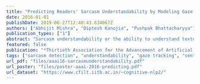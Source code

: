 ```yaml
---
title: "Predicting Readers' Sarcasm Understandability by Modeling Gaze Behavior"
date: 2016-01-01
publishDate: 2019-06-27T12:40:43.634067Z
authors: ["Abhijit Mishra", "Diptesh Kanojia", "Pushpak Bhattacharyya"]
publication_types: ["1"]
abstract: "Sarcasm understandability or the ability to understand textual sarcasm depends upon readers’ language proficiency, social knowledge, mental state and attentiveness. We introduce a novel method to predict the sarcasm understandability of a reader. Presence of incongruity in textual sarcasm often elicits distinctive eye-movement behavior by human readers. By recording and analyzing the eye-gaze data, we show that eye-movement patterns vary when sarcasm is understood vis-à-vis when it is not. Motivated by our observations, we propose a system for sarcasm understandability prediction using supervised machine learning. Our system relies on readers’ eye-movement parameters and a few textual features, thence, is able to predict sarcasm understandability with an F-score of 93%, which demonstrates its efficacy. The availability of inexpensive embedded-eye-trackers on mobile devices creates avenues for applying such research which benefits web-content creators, review writers and social media analysts alike."
featured: false
publication: "*Thirtieth Association for the Advancement of Artificial Intelligence Conference (AAAI 2016)*"
tags: ["sarcasm detection", "understandability", "gaze tracking", "sentiment analysis"]
url_pdf: "files/aaai16-sarcasmunderstandability.pdf"
url_poster: "files/poster-aaai-2016-predicting.pdf"
url_dataset: "https://www.cfilt.iitb.ac.in/~cognitive-nlp2/"
---
```



